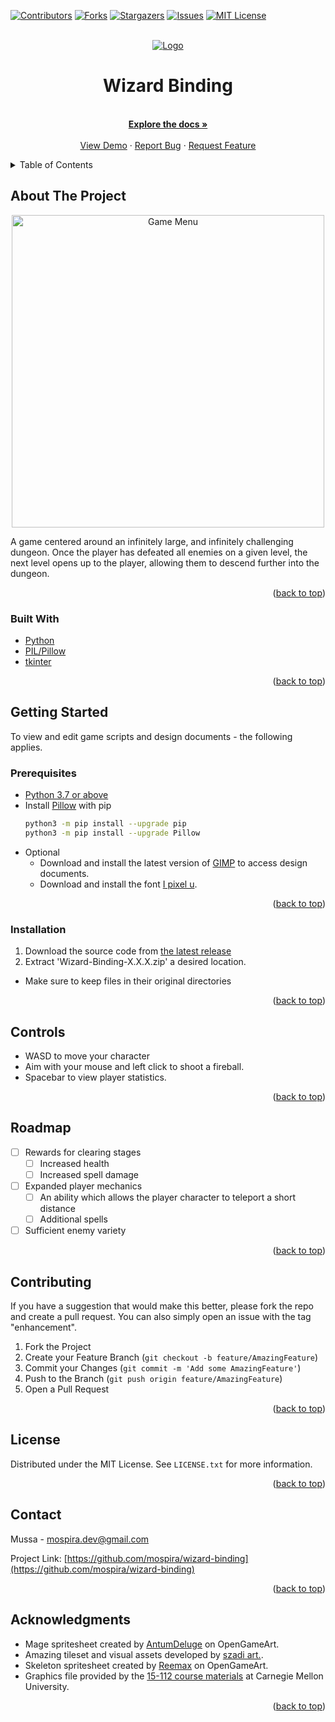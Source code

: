 <div id="top"></div>
<!--
*** Thanks for checking out the Best-README-Template. If you have a suggestion
*** that would make this better, please fork the repo and create a pull request
*** or simply open an issue with the tag "enhancement".
*** Don't forget to give the project a star!
*** Thanks again! Now go create something AMAZING! :D
-->



<!-- PROJECT SHIELDS -->
<!--
*** I'm using markdown "reference style" links for readability.
*** Reference links are enclosed in brackets [ ] instead of parentheses ( ).
*** See the bottom of this document for the declaration of the reference variables
*** for contributors-url, forks-url, etc. This is an optional, concise syntax you may use.
*** https://www.markdownguide.org/basic-syntax/#reference-style-links
-->
[![Contributors][contributors-shield]][contributors-url]
[![Forks][forks-shield]][forks-url]
[![Stargazers][stars-shield]][stars-url]
[![Issues][issues-shield]][issues-url]
[![MIT License][license-shield]][license-url]



<!-- PROJECT LOGO -->
<br />
<div align="center">
  <a href="https://github.com/mospira/wizard-binding">
    <img src="https://i.imgur.com/Pzp4J0l.gif" alt="Logo">
  </a>

<h1 align="center">Wizard Binding</h1>

  <p align="center">
    <br />
    <a href="https://github.com/mospira/wizard-binding"><strong>Explore the docs »</strong></a>
    <br />
    <br />
    <a href="https://www.youtube.com/watch?v=3RXrLtGi_Bg">View Demo</a>
    ·
    <a href="https://github.com/mospira/wizard-binding/issues">Report Bug</a>
    ·
    <a href="https://github.com/mospira/wizard-binding/issues">Request Feature</a>
  </p>
</div>



<!-- TABLE OF CONTENTS -->
<details>
  <summary>Table of Contents</summary>
  <ol>
    <li>
      <a href="#about-the-project">About The Project</a>
      <ul>
        <li><a href="#built-with">Built With</a></li>
      </ul>
    </li>
    <li>
      <a href="#getting-started">Getting Started</a>
      <ul>
        <li><a href="#prerequisites">Prerequisites</a></li>
        <li><a href="#installation">Installation</a></li>
      </ul>
    </li>
    <li><a href="#controls">Controls</a></li>
    <li><a href="#roadmap">Roadmap</a></li>
    <li><a href="#contributing">Contributing</a></li>
    <li><a href="#license">License</a></li>
    <li><a href="#contact">Contact</a></li>
    <li><a href="#acknowledgments">Acknowledgments</a></li>
  </ol>
</details>



<!-- ABOUT THE PROJECT -->
## About The Project

<div align="center">
  <a href="https://github.com/mospira/wizard-binding">
    <img src="https://i.imgur.com/NtPWswg.png" alt="Game Menu" width = "500" >
  </a>
</div>

A game centered around an infinitely large, and infinitely challenging dungeon. Once the player has defeated all enemies on a given level, the next level opens up to the player, allowing them to descend further into the dungeon.

<p align="right">(<a href="#top">back to top</a>)</p>



### Built With

* [Python](https://docs.python.org/3/)
* [PIL/Pillow](https://pillow.readthedocs.io/en/stable/)
* [tkinter](https://docs.python.org/3/library/tkinter.html)
<p align="right">(<a href="#top">back to top</a>)</p>



<!-- GETTING STARTED -->
## Getting Started

To view and edit game scripts and design documents - the following applies.

### Prerequisites

* [Python 3.7 or above](https://www.python.org/downloads/)
* Install [Pillow](https://pillow.readthedocs.io/en/stable/) with pip
  ```sh
  python3 -m pip install --upgrade pip
  python3 -m pip install --upgrade Pillow
  ```
* Optional
  * Download and install the latest version of [GIMP](https://www.gimp.org/downloads/) to access design documents.
  * Download and install the font [I pixel u](https://www.dafont.com/i-pixel-u.font).

<p align="right">(<a href="#top">back to top</a>)</p>

### Installation

1. Download the source code from [the latest release](https://github.com/mospira/Wizard-Binding/releases)
2. Extract 'Wizard-Binding-X.X.X.zip' a desired location.
  * Make sure to keep files in their original directories


<p align="right">(<a href="#top">back to top</a>)</p>



<!-- USAGE EXAMPLES -->
## Controls

* WASD to move your character
* Aim with your mouse and left click to shoot a fireball.
* Spacebar to view player statistics.


<p align="right">(<a href="#top">back to top</a>)</p>



<!-- ROADMAP -->
## Roadmap

- [ ] Rewards for clearing stages
    - [ ] Increased health
    - [ ] Increased spell damage
- [ ] Expanded player mechanics
    - [ ] An ability which allows the player character to teleport a short distance
    - [ ] Additional spells
- [ ] Sufficient enemy variety

<p align="right">(<a href="#top">back to top</a>)</p>



<!-- CONTRIBUTING -->
## Contributing
If you have a suggestion that would make this better, please fork the repo and create a pull request. You can also simply open an issue with the tag "enhancement".
1. Fork the Project
2. Create your Feature Branch (`git checkout -b feature/AmazingFeature`)
3. Commit your Changes (`git commit -m 'Add some AmazingFeature'`)
4. Push to the Branch (`git push origin feature/AmazingFeature`)
5. Open a Pull Request

<p align="right">(<a href="#top">back to top</a>)</p>



<!-- LICENSE -->
## License

Distributed under the MIT License. See `LICENSE.txt` for more information.

<p align="right">(<a href="#top">back to top</a>)</p>



<!-- CONTACT -->
## Contact

Mussa - mospira.dev@gmail.com

Project Link: [https://github.com/mospira/wizard-binding](https://github.com/mospira/wizard-binding)

<p align="right">(<a href="#top">back to top</a>)</p>



<!-- ACKNOWLEDGMENTS -->
## Acknowledgments

* Mage spritesheet created by [AntumDeluge](https://opengameart.org/users/antumdeluge) on OpenGameArt.
* Amazing tileset and visual assets developed by [szadi art.](https://szadiart.itch.io/).
* Skeleton spritesheet created by [Reemax](https://opengameart.org/users/reemax) on OpenGameArt.
* Graphics file provided by the [15-112 course materials](https://www.cs.cmu.edu/~112/index.html) at Carnegie Mellon University.

<p align="right">(<a href="#top">back to top</a>)</p>



<!-- MARKDOWN LINKS & IMAGES -->
<!-- https://www.markdownguide.org/basic-syntax/#reference-style-links -->
[contributors-shield]: https://img.shields.io/github/contributors/mospira/wizard-binding.svg?style=for-the-badge
[contributors-url]: https://github.com/mospira/wizard-binding/graphs/contributors
[forks-shield]: https://img.shields.io/github/forks/mospira/wizard-binding.svg?style=for-the-badge
[forks-url]: https://github.com/mospira/wizard-binding/network/members
[stars-shield]: https://img.shields.io/github/stars/mospira/wizard-binding.svg?style=for-the-badge
[stars-url]: https://github.com/mospira/wizard-binding/stargazers
[issues-shield]: https://img.shields.io/github/issues/mospira/wizard-binding.svg?style=for-the-badge
[issues-url]: https://github.com/mospira/wizard-binding/issues
[license-shield]: https://img.shields.io/github/license/mospira/wizard-binding.svg?style=for-the-badge
[license-url]: https://github.com/mospira/wizard-binding/blob/master/LICENSE.txt
[linkedin-shield]: https://img.shields.io/badge/-LinkedIn-black.svg?style=for-the-badge&logo=linkedin&colorB=555
[linkedin-url]: https://linkedin.com/in/linkedin_username
[product-screenshot]: images/screenshot.png
